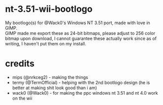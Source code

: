 # nt-3.51-wii-bootlogo
My bootlogo(s) for @Wack0's Windows NT 3.51 port, made with love in GIMP.<br>
GIMP made me export these as 24-bit bitmaps, please adjust to 256 color bitmap upon download, I cannot guarantee these actually work since as of writing, I haven't put them on my install.

# credits
* mips (@nrkceg2) - making the things
* termy (@TermOfficial) - helping with the 2nd bootlogo design (he is better at making shit look good than i am)
* wack0 (@Wack0) - for making the ppc windows nt 3.51 and nt 4.0 work on the wii
